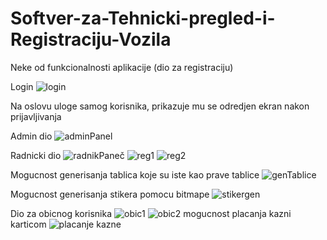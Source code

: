 # Softver-za-Tehnicki-pregled-i-Registraciju-Vozila

Neke od funkcionalnosti aplikacije (dio za registraciju)

Login
![login](https://github.com/user-attachments/assets/4bbe0b5a-4fe1-426d-a0c4-1f06d705520b)

Na oslovu uloge samog korisnika, prikazuje mu se odredjen ekran nakon prijavljivanja

Admin dio
![adminPanel](https://github.com/user-attachments/assets/efd63657-c93a-45e9-8dd4-d6ab2ae90d76)

Radnicki dio
![radnikPaneč](https://github.com/user-attachments/assets/2812cd74-2187-40e5-9acb-6c397eebbd37)
![reg1](https://github.com/user-attachments/assets/b7b7352b-8cbb-4653-b0f1-9584efe334d9)
![reg2](https://github.com/user-attachments/assets/4e89fe01-4222-412f-b035-9cbcb9edb8fe)

Mogucnost generisanja tablica koje su iste kao prave tablice
![genTablice](https://github.com/user-attachments/assets/625476bc-0e88-42bc-ac3a-577a436a64a9)

Mogucnost generisanja stikera pomocu bitmape
![stikergen](https://github.com/user-attachments/assets/0895c5b7-2e36-4c18-8b22-c0c293771943)

Dio za obicnog korisnika
![obic1](https://github.com/user-attachments/assets/db01d2e9-5fd1-4a14-b3b4-fdb05613a0cf)
![obic2](https://github.com/user-attachments/assets/946223f7-b448-4d07-9ebb-0480f362c447)
mogucnost placanja kazni karticom
![placanje kazne](https://github.com/user-attachments/assets/f0325cf3-0b8b-42af-bdb8-3a08a8546282)

